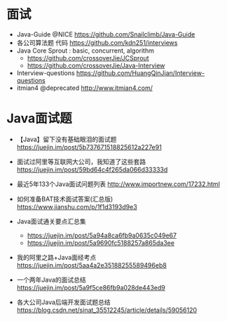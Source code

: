 # 面试

- Java-Guide @NICE https://github.com/Snailclimb/Java-Guide
- 各公司算法题 代码 <https://github.com/kdn251/interviews>
- Java Core Sprout : basic, concurrent, algorithm 
  - https://github.com/crossoverJie/JCSprout
  - https://github.com/crossoverJie/Java-Interview
- Interview-questions <https://github.com/HuangQinJian/Interview-questions>
- itmian4 @deprecated <http://www.itmian4.com/>

# Java面试题

- 【Java】留下没有基础眼泪的面试题 https://juejin.im/post/5b737671518825612a227e91
- 面试过阿里等互联网大公司，我知道了这些套路 https://juejin.im/post/59bd64c4f265da066d33333d
- 最近5年133个Java面试问题列表 <http://www.importnew.com/17232.html>
- 如何准备BAT技术面试答案(汇总版) <https://www.jianshu.com/p/1f1d3193d9e3>
- Java面试通关要点汇总集

  - <https://juejin.im/post/5a94a8ca6fb9a0635c049e67>
  - <https://juejin.im/post/5a9690fc5188257a865da3ee>

- 我的阿里之路+Java面经考点 <https://juejin.im/post/5aa4a2e35188255589496eb8>

- 一个两年Java的面试总结 <https://juejin.im/post/5a9f5ce86fb9a028de443ed9>
- 各大公司Java后端开发面试题总结 https://blog.csdn.net/sinat_35512245/article/details/59056120

